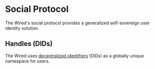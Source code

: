# Social Protocol

The Wired's social protocol provides a generalized self-sovereign user identity solution.

## Handles (DIDs)

The Wired uses [decentralized identifiers](https://en.wikipedia.org/wiki/Decentralized_identifier) (DIDs) as a globally unique namespace for users.
